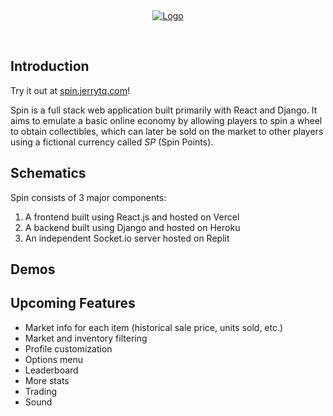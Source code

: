 &nbsp;
<p align="center">
  <a href="https://spin.jerrytq.com" target="_blank">
    <picture>
      <source media="(prefers-color-scheme: dark)" srcset="https://drive.google.com/uc?export=view&id=1j2Cl5JDx4t8eRxgTDqcZQ7kRSxF9L5VI">
      <img alt="Logo" src="https://drive.google.com/uc?export=view&id=1cuP3A4YRuMOhffEu5_tI4-TXaT45Y0My">
    </picture>
  </a>
</p>
&nbsp;

## Introduction

Try it out at <a href="https://spin.jerrytq.com" target="_blank">spin.jerrytq.com</a>!

Spin is a full stack web application built primarily with React and Django. It aims to emulate a basic online economy by allowing players to spin a wheel to obtain collectibles, which can later be sold on the market to other players using a fictional currency called *SP* (Spin Points).

## Schematics

Spin consists of 3 major components: 
1. A frontend built using React.js and hosted on Vercel
2. A backend built using Django and hosted on Heroku
3. An independent Socket.io server hosted on Replit

## Demos

## Upcoming Features
- Market info for each item (historical sale price, units sold, etc.)
- Market and inventory filtering 
- Profile customization 
- Options menu
- Leaderboard 
- More stats
- Trading
- Sound
